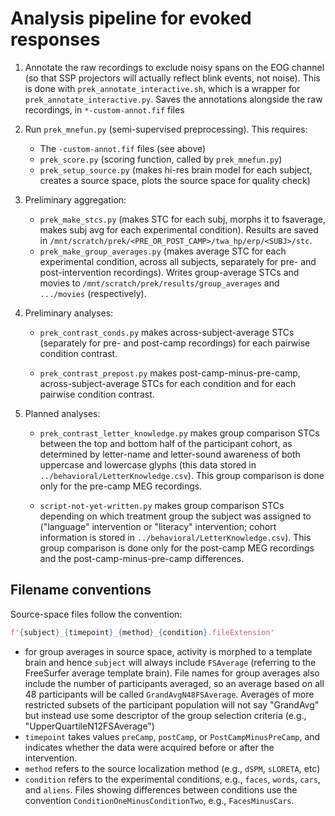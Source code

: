 # Analysis pipeline for evoked responses

1. Annotate the raw recordings to exclude noisy spans on the EOG channel (so
   that SSP projectors will actually reflect blink events, not noise). This is
   done with `prek_annotate_interactive.sh`, which is a wrapper for
   `prek_annotate_interactive.py`. Saves the annotations alongside the raw
   recordings, in `*-custom-annot.fif` files

2. Run `prek_mnefun.py` (semi-supervised preprocessing). This requires:
    - The `-custom-annot.fif` files (see above)
    - `prek_score.py` (scoring function, called by `prek_mnefun.py`)
    - `prek_setup_source.py` (makes hi-res brain model for each subject,
      creates a source space, plots the source space for quality check)

3. Preliminary aggregation:
    - `prek_make_stcs.py` (makes STC for each subj, morphs it to fsaverage,
      makes subj avg for each experimental condition). Results are saved in
      `/mnt/scratch/prek/<PRE_OR_POST_CAMP>/twa_hp/erp/<SUBJ>/stc`.
    - `prek_make_group_averages.py` (makes average STC for each experimental
      condition, across all subjects, separately for pre- and post-intervention
      recordings). Writes group-average STCs and movies to
      `/mnt/scratch/prek/results/group_averages` and `.../movies`
      (respectively).

4. Preliminary analyses:
    - `prek_contrast_conds.py` makes across-subject-average STCs (separately
      for pre- and post-camp recordings) for each pairwise condition contrast.

    - `prek_contrast_prepost.py` makes post-camp-minus-pre-camp,
      across-subject-average STCs for each condition and for each pairwise
      condition contrast.

5. Planned analyses:
    - `prek_contrast_letter_knowledge.py` makes group comparison STCs between
      the top and bottom half of the participant cohort, as determined by
      letter-name and letter-sound awareness of both uppercase and lowercase
      glyphs (this data stored in `../behavioral/LetterKnowledge.csv`). This
      group comparison is done only for the pre-camp MEG recordings.

    - `script-not-yet-written.py` makes group comparison STCs depending on
      which treatment group the subject was assigned to ("language"
      intervention or "literacy" intervention; cohort information is stored in
      `../behavioral/LetterKnowledge.csv`). This group comparison is done only
      for the post-camp MEG recordings and the post-camp-minus-pre-camp
      differences.


## Filename conventions

Source-space files follow the convention:

```python
f'{subject}_{timepoint}_{method}_{condition}.fileExtension'
```

- for group averages in source space, activity is morphed to a template brain
  and hence `subject` will always include `FSAverage` (referring to the
  FreeSurfer average template brain). File names for group averages also
  include the number of participants averaged, so an average based on all 48
  participants will be called `GrandAvgN48FSAverage`. Averages of more
  restricted subsets of the participant population will not say "GrandAvg" but
  instead use some descriptor of the group selection criteria (e.g.,
  "UpperQuartileN12FSAverage")
- `timepoint` takes values `preCamp`, `postCamp`, or `PostCampMinusPreCamp`,
  and indicates whether the data were acquired before or after the
  intervention.
- `method` refers to the source localization method (e.g., `dSPM`, `sLORETA`,
  etc)
- `condition` refers to the experimental conditions, e.g., `faces`, `words`,
  `cars`, and `aliens`. Files showing differences between conditions use the
  convention `ConditionOneMinusConditionTwo`, e.g., `FacesMinusCars`.
